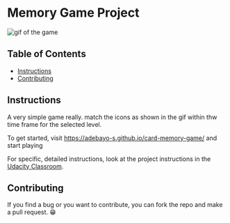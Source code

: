 # Memory Game Project


![gif of the game](./card-memory-game.gif)

## Table of Contents

* [Instructions](#instructions)
* [Contributing](#contributing)

## Instructions

A very simple game really. match the icons as shown in the gif within thw time frame for the selected level.

To get started, visit https://adebayo-s.github.io/card-memory-game/ and start playing

For specific, detailed instructions, look at the project instructions in the [Udacity Classroom](https://classroom.udacity.com/me).

## Contributing

If you find a bug or you want to contribute, you can fork the repo and make a pull request. 😁
